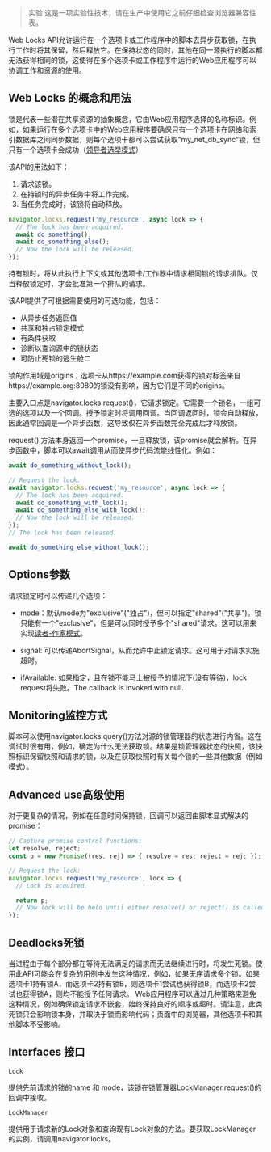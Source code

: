 > 实验
> 这是一项实验性技术，请在生产中使用它之前仔细检查浏览器兼容性表。

Web Locks API允许运行在一个选项卡或工作程序中的脚本去异步获取锁，在执行工作时将其保留，然后释放它。在保持状态的同时，其他在同一源执行的脚本都无法获得相同的锁，这使得在多个选项卡或工作程序中运行的Web应用程序可以协调工作和资源的使用。

## Web Locks 的概念和用法


锁是代表一些潜在共享资源的抽象概念，它由Web应用程序选择的名称标识。例如，如果运行在多个选项卡中的Web应用程序要确保只有一个选项卡在网络和索引数据库之间同步数据，则每个选项卡都可以尝试获取"my_net_db_sync"锁，但只有一个选项卡会成功（[领导者选举模式](https://en.wikipedia.org/wiki/Leader_election)）

该API的用法如下：

1. 请求该锁。
2. 在持锁时的异步任务中将工作完成。
3. 当任务完成时，该锁将自动释放。

```js
navigator.locks.request('my_resource', async lock => {
  // The lock has been acquired.
  await do_something();
  await do_something_else();
  // Now the lock will be released.
});
```


持有锁时，将从此执行上下文或其他选项卡/工作器中请求相同锁的请求排队。仅当释放锁定时，才会批准第一个排队的请求。

该API提供了可根据需要使用的可选功能，包括：

- 从异步任务返回值
- 共享和独占锁定模式
- 有条件获取
- 诊断以查询源中的锁状态
- 可防止死锁的逃生舱口

锁的作用域是origins；选项卡从https://example.com获得的锁对标签来自https://example.org:8080的锁没有影响，因为它们是不同的origins。

主要入口点是navigator.locks.request()，它请求锁定。它需要一个锁名，一组可选的选项以及一个回调。授予锁定时将调用回调。当回调返回时，锁会自动释放，因此通常回调是​​一个异步函数，这导致仅在异步函数完全完成后才释放锁。

request() 方法本身返回一个promise，一旦释放锁，该promise就会解析。在异步函数中，脚本可以await调用从而使异步代码流能线性化。例如：

```js
await do_something_without_lock();

// Request the lock.
await navigator.locks.request('my_resource', async lock => {
  // The lock has been acquired.
  await do_something_with_lock();
  await do_something_else_with_lock();
  // Now the lock will be released.
});
// The lock has been released.

await do_something_else_without_lock();
```

## Options参数

请求锁定时可以传递几个选项：

- mode：默认mode为"exclusive"("独占")，但可以指定"shared"("共享")。锁只能有一个"exclusive"，但是可以同时授予多个"shared"请求。这可以用来实现[读者-作家模式](https://en.wikipedia.org/wiki/Readers%E2%80%93writer_lock)。

- signal: 可以传递AbortSignal，从而允许中止锁定请求。这可用于对请求实施超时。

- ifAvailable: 如果指定，且在锁不能马上被授予的情况下(没有等待)，lock request将失败。The callback is invoked with null.

## Monitoring监控方式

脚本可以使用navigator.locks.query()方法对源的锁管理器的状态进行内省。这在调试时很有用，例如，确定为什么无法获取锁。结果是锁管理器状态的快照，该快照标识保留快照和请求的锁，以及在获取快照时有关每个锁的一些其他数据（例如模式）。

## Advanced use高级使用

对于更复杂的情况，例如在任意时间保持锁，回调可以返回由脚本显式解决的promise：

```js
// Capture promise control functions:
let resolve, reject;
const p = new Promise((res, rej) => { resolve = res; reject = rej; });

// Request the lock:
navigator.locks.request('my_resource', lock => {
  // Lock is acquired.

  return p;
  // Now lock will be held until either resolve() or reject() is called.
});
```


## Deadlocks死锁

当进程由于每个部分都在等待无法满足的请求而无法继续进行时，将发生死锁。使用此API可能会在复杂的用例中发生这种情况，例如，如果无序请求多个锁。如果选项卡1持有锁A，而选项卡2持有锁B，则选项卡1尝试也获得锁B，而选项卡2尝试也获得锁A，则均不能授予任何请求。 Web应用程序可以通过几种策略来避免这种情况，例如确保锁定请求不嵌套，始终保持良好的顺序或超时。请注意，此类死锁只会影响锁本身，并取决于锁而影响代码；页面中的浏览器，其他选项卡和其他脚本不受影响。


## Interfaces 接口

`Lock`


提供先前请求的锁的name 和 mode，该锁在锁管理器LockManager.request()的回调中接收。

`LockManager`

提供用于请求新的Lock对象和查询现有Lock对象的方法。要获取LockManager的实例，请调用navigator.locks。
